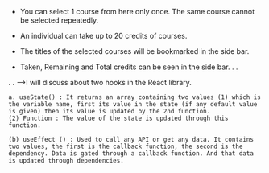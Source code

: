 <!-- =============================== Qustions No. 1 ======================= -->
<!---------------------- Add at least 3 Project Features ---------------------->

* You can select 1 course from here only once. The same course cannot be selected repeatedly.

* An individual can take up to 20 credits of courses.

* The titles of the selected courses will be bookmarked in the side bar.

* Taken, Remaining and Total credits can be seen in the side bar.
.
.
<!-- =============================== Qustions No. 2 ======================= -->
<!--------------------- Discuss how you managed the state in your assignment project. ------------------->
.
.
-->I will discuss about two hooks in the React library.

    a. useState() : It returns an array containing two values (1) which is the variable name, first its value in the state (if any default value is given) then its value is updated by the 2nd function.
    (2) Function : The value of the state is updated through this function.

    (b) useEffect () : Used to call any API or get any data. It contains two values, the first is the callback function, the second is the dependency. Data is gated through a callback function. And that data is updated through dependencies.
